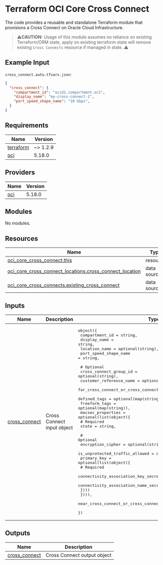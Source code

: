 # Terraform OCI Core Cross Connect
The code provides a reusable and standalone Terraform module that provisions a Cross Connect on Oracle Cloud Infrastructure.


>⚠️**CAUTION:** Usage of this module assumes no reliance on existing Terraform/ORM state, apply on existing terraform state will remove existng `Cross Connects` resource if managed in state. ⚠️


## Example Input
`cross_connect.auto.tfvars.json`:
```json
{
  "cross_connect": {
    "compartment_id": "ocid1.compartment.oc1",
    "display_name": "my-cross-connect-1",
    "port_speed_shape_name": "10 Gbps",
  }
}
```

<!-- BEGIN_TF_DOCS -->
## Requirements

| Name | Version |
|------|---------|
| <a name="requirement_terraform"></a> [terraform](#requirement\_terraform) | ~> 1.2.9 |
| <a name="requirement_oci"></a> [oci](#requirement\_oci) | 5.18.0 |

## Providers

| Name | Version |
|------|---------|
| <a name="provider_oci"></a> [oci](#provider\_oci) | 5.18.0 |

## Modules

No modules.

## Resources

| Name | Type |
|------|------|
| [oci_core_cross_connect.this](https://registry.terraform.io/providers/oracle/oci/5.18.0/docs/resources/core_cross_connect) | resource |
| [oci_core_cross_connect_locations.cross_connect_location](https://registry.terraform.io/providers/oracle/oci/5.18.0/docs/data-sources/core_cross_connect_locations) | data source |
| [oci_core_cross_connects.existing_cross_connect](https://registry.terraform.io/providers/oracle/oci/5.18.0/docs/data-sources/core_cross_connects) | data source |

## Inputs

| Name | Description | Type | Default | Required |
|------|-------------|------|---------|:--------:|
| <a name="input_cross_connect"></a> [cross\_connect](#input\_cross\_connect) | Cross Connect input object | <pre>object({<br>    compartment_id        = string,<br>    display_name          = string,<br>    location_name         = optional(string),<br>    port_speed_shape_name = string,<br><br>    # Optional<br>    cross_connect_group_id                      = optional(string),<br>    customer_reference_name                     = optional(string),<br>    far_cross_connect_or_cross_connect_group_id = optional(string),<br>    defined_tags                                = optional(map(string)),<br>    freeform_tags                               = optional(map(string)),<br>    macsec_properties = optional(list(object({<br>      # Required<br>      state = string,<br><br>      # Optional<br>      encryption_cipher              = optional(string),<br>      is_unprotected_traffic_allowed = optional(bool),<br>      primary_key = optional(list(object({<br>        # Required<br>        connectivity_association_key_secret_id  = string,<br>        connectivity_association_name_secret_id = string,<br>      })))<br>    }))),<br>    near_cross_connect_or_cross_connect_group_id = optional(string),<br>  })</pre> | n/a | yes |

## Outputs

| Name | Description |
|------|-------------|
| <a name="output_cross_connect"></a> [cross\_connect](#output\_cross\_connect) | Cross Connect output object |
<!-- END_TF_DOCS -->